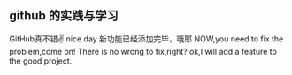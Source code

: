 ## github 的实践与学习
GitHub真不错✌
nice day
新功能已经添加完毕，哦耶
NOW,you need to fix the problem,come on!
There is no wrong to fix,right?
ok,I will add a feature to the good project.